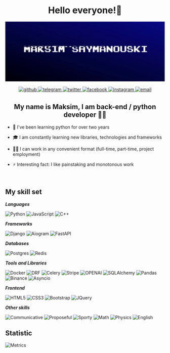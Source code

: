 

# <div align="center">Hello everyone!👋</div>  
<div align="center">
<img src="assets/github.gif" align="center" style="width: 100%; height: 40%" />
</div>  
<br/>
<div align="center">
<a href="https://github.com/brestok-1" target="_blank">
<img src=https://img.shields.io/badge/github-%2324292e.svg?&style=for-the-badge&logo=github&logoColor=white alt=github style="margin-bottom: 5px;" />
</a>
<a href="https://t.me/mmakkssimm" target="_blank">
<img src=https://img.shields.io/badge/telegram-%23FFFFFF.svg?&style=for-the-badge&logo=telegram&logoColor=white&color=%23229ED9 alt=telegram style="margin-bottom: 5px;" />
</a>  
<a href="https://twitter.com/brestok-1" target="_blank">
<img src=https://img.shields.io/badge/twitter-%2300acee.svg?&style=for-the-badge&logo=twitter&logoColor=white alt=twitter style="margin-bottom: 5px;" />
</a>
<a href="https://www.facebook.com/brestok-1" target="_blank">
<img src=https://img.shields.io/badge/facebook-%232E87FB.svg?&style=for-the-badge&logo=facebook&logoColor=white alt=facebook style="margin-bottom: 5px;" />
</a>
<a href="https://instagram.com/mmakkssikk" target="_blank">
<img src=https://img.shields.io/badge/instagram-%23E1306C?.svg?&style=for-the-badge&logo=instagram&logoColor=white alt=instagram style="margin-bottom: 5px;" />
</a>
<a href="mailto:6234513@gmail.com?&body=Hello, Maksim." target="_blank">
<img src=https://img.shields.io/badge/email-%232E87FB.svg?&style=for-the-badge&logo=gmail&logoColor=white&color=c71610 alt=email style="margin-bottom: 5px;" />
</a>
</div>





## <div align="center">My name is Maksim, I am back-end / python developer 👨‍💻 </div>  
  

- 🔭 I've been learning python for over two years  
  

- 🎓 I am constantly learning new libraries, technologies and frameworks
  

- 👩‍💼 I can work in any convenient format (full-time, part-time, project employment)  
  

- ⚡ Interesting fact: I like painstaking and monotonous work  
  

<br/>  

## My skill set

***Languages***

![Python](https://img.shields.io/badge/-Python-1C1C1C?&style=for-the-badge&logo=python&logoColor=306998)
![JavaScript](https://img.shields.io/badge/-JavaScript-1C1C1C?&style=for-the-badge&logo=javascript&logoColor=yellow)
![C++](https://img.shields.io/badge/-C++-1C1C1C?&style=for-the-badge&logo=cplusplus&logoColor=044f88)

***Frameworks***

![Django](https://img.shields.io/badge/-Django-1C1C1C?&style=for-the-badge&logo=django&logoColor=white)
![Aiogram](https://img.shields.io/badge/-Aiogram-1C1C1C?&style=for-the-badge&logo=aiohttp&logoColor=00Bfff)
![FastAPI](https://img.shields.io/badge/-FASTAPI-1C1C1C?&style=for-the-badge&logo=fastapi&logoColor=009688)


***Databases***

![Postgres](https://img.shields.io/badge/-Postgresql-1C1C1C?&style=for-the-badge&logo=postgresql&logoColor=87CEFA)
![Redis](https://img.shields.io/badge/-Redis-1C1C1C?&style=for-the-badge&logo=redis&logoColor=FF0000)


***Tools and Libraries***

![Docker](https://img.shields.io/badge/-Docker-1C1C1C?&style=for-the-badge&logo=docker&logoColor=87CEFA)
![DRF](https://img.shields.io/badge/-DRF-1C1C1C?&style=for-the-badge&logo=django&logoColor=white)
![Celery](https://img.shields.io/badge/-Celery-1C1C1C?&style=for-the-badge&logo=celery&logoColor=green)
![Stripe](https://img.shields.io/badge/-Stripe-1C1C1C?&style=for-the-badge&logo=stripe&logoColor=9370DB)
![OPENAI](https://img.shields.io/badge/-OPENAI-1C1C1C?&style=for-the-badge&logo=openai&logoColor=41291)
![SQLAlchemy](https://img.shields.io/badge/-SQlalchemy-1C1C1C?&style=for-the-badge&logo=sqlite&logoColor=DC143C)
![Pandas](https://img.shields.io/badge/-PANDAS-1C1C1C?&style=for-the-badge&logo=pandas&logoColor=41291)
![Binance](https://img.shields.io/badge/-Binance-1C1C1C?&style=for-the-badge&logo=binance)
![Asyncio](https://img.shields.io/badge/-acyncio-1C1C1C?&style=for-the-badge&logo=pagespeedinsights&logoColor=4285F4)

***Frontend***

![HTML5](https://img.shields.io/badge/-html-1C1C1C?&style=for-the-badge&logo=html5)
![CSS3](https://img.shields.io/badge/-css-1C1C1C?&style=for-the-badge&logo=css3&logoColor=1572B6)
![Bootstrap](https://img.shields.io/badge/-bootstrap-1C1C1C?&style=for-the-badge&logo=bootstrap)
![JQuery](https://img.shields.io/badge/-JQuery-1C1C1C?&style=for-the-badge&logo=jquery&logoColor=0769AD)


***Other skills***

![Communicative](https://img.shields.io/badge/-communicative-1C1C1C?&style=for-the-badge&logo=&logoColor=41291)
![Proposeful](https://img.shields.io/badge/-purposeful-1C1C1C?&style=for-the-badge&logo=&logoColor=41291)
![Sporty](https://img.shields.io/badge/-Sporty-1C1C1C?&style=for-the-badge&logo=&logoColor=41291)
![Math](https://img.shields.io/badge/-mathematics-1C1C1C?&style=for-the-badge&logo=&logoColor=41291)
![Physics](https://img.shields.io/badge/-physics-1C1C1C?&style=for-the-badge&logo=&logoColor=41291)
![English](https://img.shields.io/badge/-English_(B1+)-1C1C1C?&style=for-the-badge&logo=&logoColor=41291)


## Statistic

![Metrics](https://metrics.lecoq.io/brestok-1?template=classic&base.header=0&base.activity=0&base.community=0&base.repositories=0&base.metadata=0&isocalendar=1&languages=1&base=header%2C%20activity%2C%20community%2C%20repositories%2C%20metadata&base.indepth=false&base.hireable=false&base.skip=false&isocalendar=false&isocalendar.duration=half-year&languages=false&languages.limit=5&languages.threshold=0%25&languages.other=false&languages.colors=github&languages.sections=most-used&languages.indepth=false&languages.analysis.timeout=15&languages.analysis.timeout.repositories=7.5&languages.categories=markup%2C%20programming&languages.recent.categories=markup%2C%20programming&languages.recent.load=300&languages.recent.days=14&config.timezone=Europe%2FMinsk)
